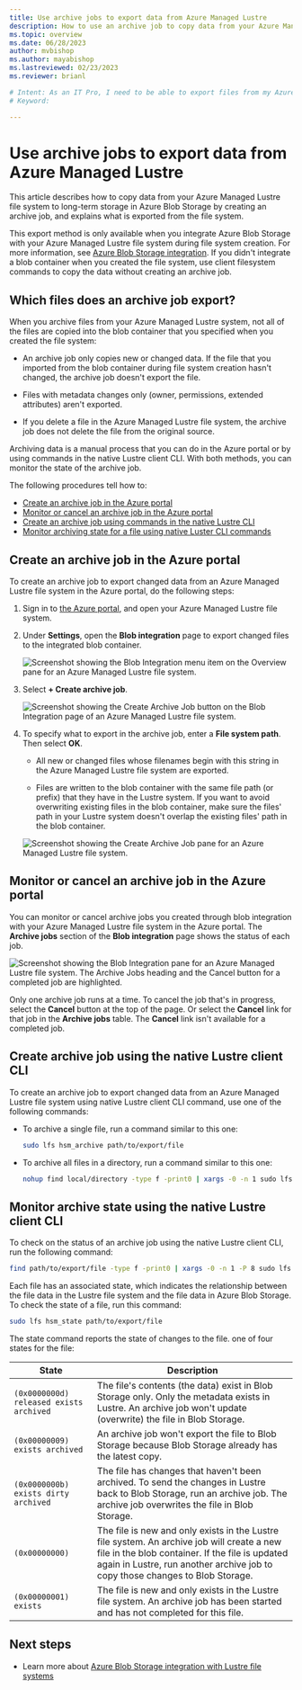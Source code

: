 ```yaml
---
title: Use archive jobs to export data from Azure Managed Lustre
description: How to use an archive job to copy data from your Azure Managed Lustre file system to long-term storage in Azure Blob Storage.
ms.topic: overview
ms.date: 06/28/2023
author: mvbishop
ms.author: mayabishop
ms.lastreviewed: 02/23/2023
ms.reviewer: brianl

# Intent: As an IT Pro, I need to be able to export files from my Azure Managed Lustre file system to longterm Azure Blob Storage.
# Keyword: 

---
```


# Use archive jobs to export data from Azure Managed Lustre

This article describes how to copy data from your Azure Managed Lustre file system to long-term storage in Azure Blob Storage by creating an archive job, and explains what is exported from the file system.

This export method is only available when you integrate Azure Blob Storage with your Azure Managed Lustre file system during file system creation. For more information, see [Azure Blob Storage integration](amlfs-overview.md#azure-blob-storage-integration). If you didn't integrate a blob container when you created the file system, use client filesystem commands to copy the data without creating an archive job.

## Which files does an archive job export?

When you archive files from your Azure Managed Lustre system, not all of the files are copied into the blob container that you specified when you created the file system:

* An archive job only copies new or changed data. If the file that you imported from the blob container during file system creation hasn't changed, the archive job doesn't export the file.

* Files with metadata changes only (owner, permissions, extended attributes) aren't exported.

* If you delete a file in the Azure Managed Lustre file system, the archive job does not delete the file from the original source.

Archiving data is a manual process that you can do in the Azure portal or by using commands in the native Lustre client CLI. With both methods, you can monitor the state of the archive job.

The following procedures tell how to:

* [Create an archive job in the Azure portal](#create-an-archive-job-in-the-azure-portal)
* [Monitor or cancel an archive job in the Azure portal](#monitor-or-cancel-an-archive-job-in-the-azure-portal)
* [Create an archive job using commands in the native Lustre CLI](#create-archive-job-using-the-native-lustre-client-cli)
* [Monitor archiving state for a file using native Luster CLI commands](#monitor-archive-state-using-the-native-lustre-client-cli)

## Create an archive job in the Azure portal

To create an archive job to export changed data from an Azure Managed Lustre file system in the Azure portal, do the following steps:

1. Sign in to [the Azure portal](https://portal.azure.com), and open your Azure Managed Lustre file system.

1. Under **Settings**,  open the **Blob integration** page to export changed files to the integrated blob container.

   ![Screenshot showing the Blob Integration menu item on the Overview pane for an Azure Managed Lustre file system.](media/export-with-archive-jobs/select-blob-integration-settings.png)

2. Select **+ Create archive job**.

   ![Screenshot showing the Create Archive Job button on the Blob Integration page of an Azure Managed Lustre file system.](media/export-with-archive-jobs/select-create-archive-job.png)

3. To specify what to export in the archive job, enter a **File system path**. Then select **OK**.

   * All new or changed files whose filenames begin with this string in the Azure Managed Lustre file system are exported.

   * Files are written to the blob container with the same file path (or prefix) that they have in the Lustre system. If you want to avoid overwriting existing files in the blob container, make sure the files' path in your Lustre system doesn't overlap the existing files' path in the blob container.

   ![Screenshot showing the Create Archive Job pane for an Azure Managed Lustre file system.](media/export-with-archive-jobs/create-archive-job-options.png)

## Monitor or cancel an archive job in the Azure portal

You can monitor or cancel archive jobs you created through blob integration with your Azure Managed Lustre file system in the Azure portal. The **Archive jobs** section of the **Blob integration** page shows the status of each job.

   ![Screenshot showing the Blob Integration pane for an Azure Managed Lustre file system. The Archive Jobs heading and the Cancel button for a completed job are highlighted.](media/export-with-archive-jobs/archive-jobs.png)

Only one archive job runs at a time. To cancel the job that's in progress, select the **Cancel** button at the top of the page. Or select the **Cancel** link for that job in the **Archive jobs** table. The **Cancel** link isn't available for a completed job.

## Create archive job using the native Lustre client CLI

To create an archive job to export changed data from an Azure Managed Lustre file system using native Lustre client CLI command, use one of the following commands:

* To archive a single file, run a command similar to this one:

  ```bash
  sudo lfs hsm_archive path/to/export/file
  ```

* To archive all files in a directory, run a command similar to this one:

  ```bash
  nohup find local/directory -type f -print0 | xargs -0 -n 1 sudo lfs hsm_archive &
  ```

## Monitor archive state using the native Lustre client CLI

To check on the status of an archive job using the native Lustre client CLI, run the following command:

```bash
find path/to/export/file -type f -print0 | xargs -0 -n 1 -P 8 sudo lfs hsm_action | grep "ARCHIVE" | wc -l
```

Each file has an associated state, which indicates the relationship between the file data in the Lustre file system and the file data in Azure Blob Storage. To check the state of a file, run this command:

```bash
sudo lfs hsm_state path/to/export/file
```

The state command reports the state of changes to the file. one of four states for the file:

|State|Description|
|-----|-----------|
|`(0x0000000d) released exists archived`|The file's contents (the data) exist in Blob Storage only. Only the metadata exists in Lustre. An archive job won't update (overwrite) the file in Blob Storage.|
|`(0x00000009) exists archived`|An archive job won't export the file to Blob Storage because Blob Storage already has the latest copy.|
|`(0x0000000b) exists dirty archived`|The file has changes that haven't been archived. To send the changes in Lustre back to Blob Storage, run an archive job. The archive job overwrites the file in Blob Storage.|
|`(0x00000000)`|The file is new and only exists in the Lustre file system. An archive job will create a new file in the blob container. If the file is updated again in Lustre, run another archive job to copy those changes to Blob Storage.|
|`(0x00000001) exists`|The file is new and only exists in the Lustre file system. An archive job has been started and has not completed for this file. |

## Next steps

* Learn more about [Azure Blob Storage integration with Lustre file systems](blob-integration.md)
